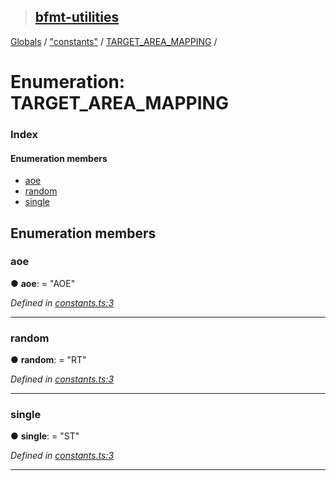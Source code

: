 > ## [bfmt-utilities](../README.md)

[Globals](../globals.md) / ["constants"](../modules/_constants_.md) / [TARGET_AREA_MAPPING](_constants_.target_area_mapping.md) /

# Enumeration: TARGET_AREA_MAPPING

### Index

#### Enumeration members

* [aoe](_constants_.target_area_mapping.md#aoe)
* [random](_constants_.target_area_mapping.md#random)
* [single](_constants_.target_area_mapping.md#single)

## Enumeration members

###  aoe

● **aoe**: = "AOE"

*Defined in [constants.ts:3](https://github.com/BluuArc/bfmt-utilities/blob/c9b209e/src/constants.ts#L3)*

___

###  random

● **random**: = "RT"

*Defined in [constants.ts:3](https://github.com/BluuArc/bfmt-utilities/blob/c9b209e/src/constants.ts#L3)*

___

###  single

● **single**: = "ST"

*Defined in [constants.ts:3](https://github.com/BluuArc/bfmt-utilities/blob/c9b209e/src/constants.ts#L3)*

___